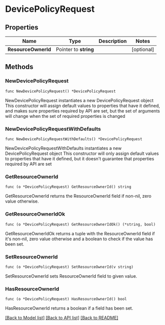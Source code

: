 # DevicePolicyRequest

## Properties

Name | Type | Description | Notes
------------ | ------------- | ------------- | -------------
**ResourceOwnerId** | Pointer to **string** |  | [optional] 

## Methods

### NewDevicePolicyRequest

`func NewDevicePolicyRequest() *DevicePolicyRequest`

NewDevicePolicyRequest instantiates a new DevicePolicyRequest object
This constructor will assign default values to properties that have it defined,
and makes sure properties required by API are set, but the set of arguments
will change when the set of required properties is changed

### NewDevicePolicyRequestWithDefaults

`func NewDevicePolicyRequestWithDefaults() *DevicePolicyRequest`

NewDevicePolicyRequestWithDefaults instantiates a new DevicePolicyRequest object
This constructor will only assign default values to properties that have it defined,
but it doesn't guarantee that properties required by API are set

### GetResourceOwnerId

`func (o *DevicePolicyRequest) GetResourceOwnerId() string`

GetResourceOwnerId returns the ResourceOwnerId field if non-nil, zero value otherwise.

### GetResourceOwnerIdOk

`func (o *DevicePolicyRequest) GetResourceOwnerIdOk() (*string, bool)`

GetResourceOwnerIdOk returns a tuple with the ResourceOwnerId field if it's non-nil, zero value otherwise
and a boolean to check if the value has been set.

### SetResourceOwnerId

`func (o *DevicePolicyRequest) SetResourceOwnerId(v string)`

SetResourceOwnerId sets ResourceOwnerId field to given value.

### HasResourceOwnerId

`func (o *DevicePolicyRequest) HasResourceOwnerId() bool`

HasResourceOwnerId returns a boolean if a field has been set.


[[Back to Model list]](../README.md#documentation-for-models) [[Back to API list]](../README.md#documentation-for-api-endpoints) [[Back to README]](../README.md)


